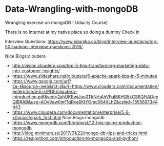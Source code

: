 # Data-Wrangling-with-mongoDB
Wrangling exercise on mongoDB (
Udacity Course)

There is no internet at my 
native place so doing a dummy 
Check in

Interview Questions:
https://www.edureka.co/blog/interview-questions/top-50-hadoop-interview-questions-2016/

Nice Blogs:cloudera
* http://vision.cloudera.com/top-5-tips-transforming-marketing-data-into-customer-insights/
* https://www.slideshare.net/cloudera/5-apache-spark-tips-in-5-minutes
* https://www.google.com/url?sa=t&source=web&rct=j&url=https://www.cloudera.com/documentation/enterprise/5-5-x/PDF/cloudera-introduction.pdf&ved=2ahUKEwjJuo2TkNrhAhVFqI8KHQ5kCS8QFjADegQIBRAB&usg=AOvVaw0mfTqRva6KtYOmc064XLhZ&cshid=1555607344443
* https://www.cloudera.com/documentation/enterprise/5-6-x/topics/spark_first.html
Nice Blogs:mongodb
* https://www.mongodb.com/blog/post/12-tips-going-production-mongodb
* http://blog.minimum.se/2017/01/22/mongo-db-tips-and-tricks.html
* https://realpython.com/introduction-to-mongodb-and-python/
